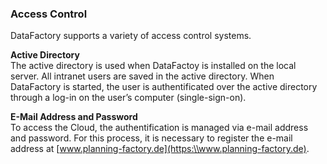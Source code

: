 ### Access Control

DataFactory supports a variety of access control systems.

**Active Directory**  
The active directory is used when DataFactoy is installed on the local server. All intranet users are saved in the active directory. When DataFactory is started, the user is authentificated over the active directory through a log-in on the user’s computer \(single-sign-on\).

**E-Mail Address and Password**  
To access the Cloud, the authentification is managed via e-mail address and password. For this process, it is necessary to register the e-mail address at [www.planning-factory.de](https:\\www.planning-factory.de).

